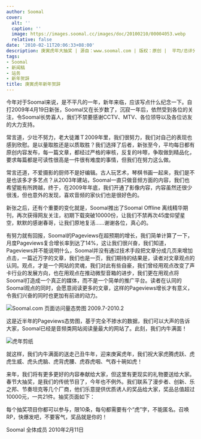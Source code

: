 ```yaml
---
author: Soomal
cover:
  alt: ''
  caption: ''
  image: https://images.soomal.cc/images/doc/20100210/00004053.webp
  relative: false
date: '2010-02-11T20:06:33+08:00'
description: 庚寅虎年大抽奖 | 源自：www.soomal.com | 版权：原创 |  平均/总评分：09.89/89
tags:
- Soomal
- 新闻稿
- 站务
- 新年贺辞
title: 庚寅虎年新年贺辞
---
```


今年对于Soomal来说，是不平凡的一年，新年来临，应该写点什么纪念一下。自打2009年4月19日新张，Soomal又在长岁数了，沉寂一年后，依然受到各位的关注，令Soomal长势喜人，我们不禁要感谢CCTV、MTV、各位领导以及各位访友的大力支持。



常言道，少壮不努力，老大徒濉Ｔ2009年里，我们很努力，我们对自己的表现也感到欣慰。是以量取胜还是以质取胜？我们选择了后者，新张至今，平均每日都有原创内容发布，每一篇文章，都经过严格的审核，反复的咔嚓，争取做到精品化，要求每篇都是可读性很高是一件很有难度的事情，但我们在努力这么做。



常言还道，不爱摄影的厨师不是好编辑。古人玩艺术，琴棋书画一起来，我们是不是也该多才多艺点？从2003年建站，Soomal一直只做音频方面的内容，我们也希望能有所跨越，终于，在2009年年底，我们开通了影像内容，内容虽然还很少很浅，但也意外的发现，喜欢音频的家伙们也是很好色的。



新张之后，还有个重要的变化就是，Soomal推出了Soomal Offline 
离线精华期刊，再次获得网友关注，初期下载突破10000份，让我们不禁再次45度仰望星空，默默的感谢春哥，让我们原地复活……谢谢各位，真心的。



有努力就有回报，Soomal的Pageviews在超预期的增长，我们简单计算了一下，月度Pageviews复合增长率到达了14%，这让我们很兴奋，我们知道，Pageviews并不能说明什么，Soomal并没有通过技术手段把文章分成几页来增加点击，一篇近万字的文章，我们也是一页，我们期待的结果是，读者对文章观点的认同。观点，才是一个网站的灵魂，我们对此有些自豪，我们曾经用观点改变了声卡行业的发展方向，也在用观点在推动微型音箱的进步，我们更在用观点将Soomal打造成一个真正的媒体，而不是一个简单的推广平台。读者在认同的Soomal观点的同时，会愿意阅读更多的文章，这样的Pageviews增长才有意义，令我们兴奋的同时也更加有前进的动力。



![Soomal.com 页面访问量态势图 2009.7-2010.2](https://images.soomal.cc/images/doc/20100210/00004050.webp)



这是近半年的Pageviews态势图，基于完全不掺水的数据，我们可以大声的告诉大家，Soomal已经是音频类网站阅读量最大的网站了。此刻，我们内牛满面！



![虎年剪纸](https://images.soomal.cc/images/doc/20100210/00004053.webp)



就这样，我们内牛满面的送走己丑牛年，迎来庚寅虎年，我们祝大家虎腾虎跃、虎虎生威、虎头虎脑、虎背虎腰、虎吞虎咽、气吞十碗如虎！



来年，我们将有更多更好的内容奉献给大家，但这里有更现实的礼物要送给大家。春节大抽奖，是我们的传统节目了，今年也不例外。我们联系了漫步者、创新、乐之邦、节奏坦克等几个厂商，他们乐意提供优质诱人的奖品给大家，奖品总值超过10000元，一共21件。抽奖页面如下：







每个抽奖项目你都可以参与，限10条，每句都需要有个“虎”字，不能匿名。召唤RP，快爆发吧，不要客气，奖品就是你的！



Soomal 全体成员
2010年2月11日